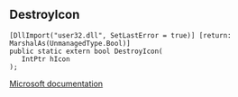 ## DestroyIcon

```
[DllImport("user32.dll", SetLastError = true)] [return: MarshalAs(UnmanagedType.Bool)]
public static extern bool DestroyIcon(
   IntPtr hIcon
);
```

[Microsoft documentation](https://docs.microsoft.com/en-us/windows/win32/api/winuser/nf-winuser-destroyicon)
